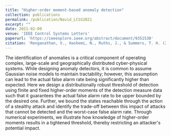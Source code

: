 ```yaml
---
title: "Higher-order moment-based anomaly detection"
collection: publications
permalink: /publication/Navid_LCSS2021
excerpt: ""
date: 2021-02-09
venue: 'IEEE Control Systems Letters'
paperurl: 'https://ieeexplore.ieee.org/abstract/document/9351530'
citation: 'Renganathan, V., Hashemi, N., Ruths, J., & Summers, T. H. (2021). Higher-order moment-based anomaly detection. IEEE Control Systems Letters, 6, 211-216.'
---
```


The identification of anomalies is a critical component of operating complex, large-scale and geographically distributed cyber-physical systems. While designing anomaly detectors, it is common to assume Gaussian noise models to maintain tractability; however, this assumption can lead to the actual false alarm rate being significantly higher than expected. Here we design a distributionally robust threshold of detection using finite and fixed higher-order moments of the detection measure data such that it guarantees the actual false alarm rate to be upper bounded by the desired one. Further, we bound the states reachable through the action of a stealthy attack and identify the trade-off between this impact of attacks that cannot be detected and the worst-case false alarm rate. Through numerical experiments, we illustrate how knowledge of higher-order moments results in a tightened threshold, thereby restricting an attacker's potential impact.
